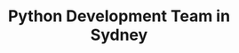 ---
title: Python Development Team in Sydney
permalink: /landings/locations/sydney/developer/python
technology: Python
location: Sydney
---